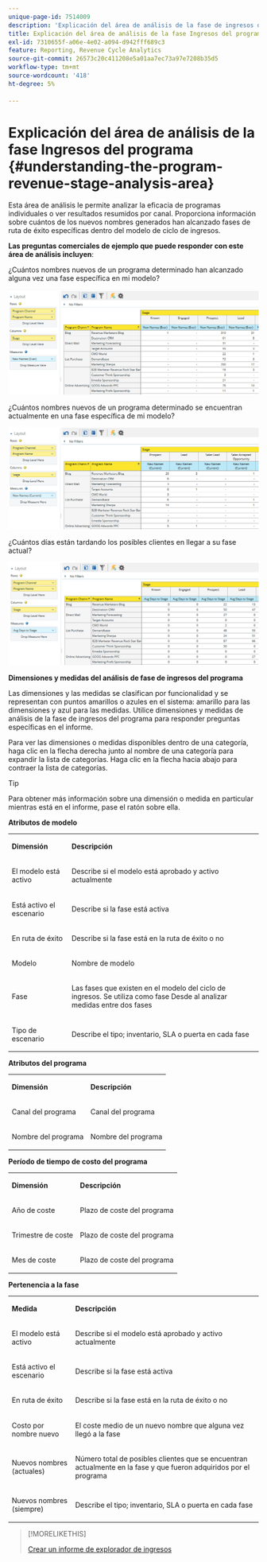 ```yaml
---
unique-page-id: 7514009
description: 'Explicación del área de análisis de la fase de ingresos del programa: documentos de Marketo, documentación del producto'
title: Explicación del área de análisis de la fase Ingresos del programa
exl-id: 7310655f-a06e-4e02-a094-d942fff689c3
feature: Reporting, Revenue Cycle Analytics
source-git-commit: 26573c20c411208e5a01aa7ec73a97e7208b35d5
workflow-type: tm+mt
source-wordcount: '418'
ht-degree: 5%

---
```


# Explicación del área de análisis de la fase Ingresos del programa {#understanding-the-program-revenue-stage-analysis-area}

Esta área de análisis le permite analizar la eficacia de programas individuales o ver resultados resumidos por canal. Proporciona información sobre cuántos de los nuevos nombres generados han alcanzado fases de ruta de éxito específicas dentro del modelo de ciclo de ingresos.

**Las preguntas comerciales de ejemplo que puede responder con este área de análisis incluyen**:

¿Cuántos nombres nuevos de un programa determinado han alcanzado alguna vez una fase específica en mi modelo?

![](assets/one-3.png)

¿Cuántos nombres nuevos de un programa determinado se encuentran actualmente en una fase específica de mi modelo?

![](assets/two-3.png)

¿Cuántos días están tardando los posibles clientes en llegar a su fase actual?

![](assets/three-3.png)

**Dimensiones y medidas del análisis de fase de ingresos del programa**

Las dimensiones y las medidas se clasifican por funcionalidad y se representan con puntos amarillos o azules en el sistema: amarillo para las dimensiones y azul para las medidas. Utilice dimensiones y medidas de análisis de la fase de ingresos del programa para responder preguntas específicas en el informe.

Para ver las dimensiones o medidas disponibles dentro de una categoría, haga clic en la flecha derecha junto al nombre de una categoría para expandir la lista de categorías. Haga clic en la flecha hacia abajo para contraer la lista de categorías.

>[!TIP]
>
>Para obtener más información sobre una dimensión o medida en particular mientras está en el informe, pase el ratón sobre ella.

**Atributos de modelo**

<table>
 <tbody>
  <tr>
   <td colspan="1" rowspan="1"><strong>Dimensión</strong></td>
   <td colspan="1" rowspan="1"><p><strong>Descripción</strong></p></td>
  </tr>
  <tr>
   <td colspan="1" rowspan="1"><p>El modelo está activo</p></td>
   <td colspan="1" rowspan="1"><p>Describe si el modelo está aprobado y activo actualmente</p></td>
  </tr>
  <tr>
   <td colspan="1" rowspan="1"><p>Está activo el escenario</p></td>
   <td colspan="1" rowspan="1"><p>Describe si la fase está activa</p></td>
  </tr>
  <tr>
   <td colspan="1" rowspan="1"><p>En ruta de éxito</p></td>
   <td colspan="1" rowspan="1"><p>Describe si la fase está en la ruta de éxito o no</p></td>
  </tr>
  <tr>
   <td colspan="1" rowspan="1"><p>Modelo</p></td>
   <td colspan="1" rowspan="1"><p>Nombre de modelo</p></td>
  </tr>
  <tr>
   <td colspan="1" rowspan="1"><p>Fase</p></td>
   <td colspan="1" rowspan="1"><p>Las fases que existen en el modelo del ciclo de ingresos. Se utiliza como fase Desde al analizar medidas entre dos fases</p></td>
  </tr>
  <tr>
   <td colspan="1" rowspan="1"><p>Tipo de escenario</p></td>
   <td colspan="1" rowspan="1"><p>Describe el tipo; inventario, SLA o puerta en cada fase</p></td>
  </tr>
 </tbody>
</table>

**Atributos del programa**

<table>
 <tbody>
  <tr>
   <td colspan="1" rowspan="1"><p><strong>Dimensión</strong></p></td>
   <td colspan="1" rowspan="1"><p><strong>Descripción</strong></p></td>
  </tr>
  <tr>
   <td colspan="1" rowspan="1"><p>Canal del programa</p></td>
   <td colspan="1" rowspan="1"><p>Canal del programa</p></td>
  </tr>
  <tr>
   <td colspan="1" rowspan="1"><p>Nombre del programa</p></td>
   <td colspan="1" rowspan="1"><p>Nombre del programa</p></td>
  </tr>
 </tbody>
</table>

**Período de tiempo de costo del programa**

<table>
 <tbody>
  <tr>
   <td colspan="1" rowspan="1"><p><strong>Dimensión</strong></p></td>
   <td colspan="1" rowspan="1"><p><strong>Descripción</strong></p></td>
  </tr>
  <tr>
   <td colspan="1" rowspan="1"><p>Año de coste</p></td>
   <td colspan="1" rowspan="1"><p>Plazo de coste del programa</p></td>
  </tr>
  <tr>
   <td colspan="1" rowspan="1"><p>Trimestre de coste</p></td>
   <td colspan="1" rowspan="1"><p>Plazo de coste del programa</p></td>
  </tr>
  <tr>
   <td colspan="1" rowspan="1"><p>Mes de coste</p></td>
   <td colspan="1" rowspan="1"><p>Plazo de coste del programa</p></td>
  </tr>
 </tbody>
</table>

**Pertenencia a la fase**

<table>
 <tbody>
  <tr>
   <td colspan="1" rowspan="1"><p><strong>Medida</strong></p></td>
   <td colspan="1" rowspan="1"><p><strong>Descripción</strong></p></td>
  </tr>
  <tr>
   <td colspan="1" rowspan="1"><p>El modelo está activo</p></td>
   <td colspan="1" rowspan="1"><p>Describe si el modelo está aprobado y activo actualmente</p></td>
  </tr>
  <tr>
   <td colspan="1" rowspan="1"><p>Está activo el escenario</p></td>
   <td colspan="1" rowspan="1"><p>Describe si la fase está activa</p></td>
  </tr>
  <tr>
   <td colspan="1" rowspan="1"><p>En ruta de éxito</p></td>
   <td colspan="1" rowspan="1"><p>Describe si la fase está en la ruta de éxito o no</p></td>
  </tr>
  <tr>
   <td colspan="1" rowspan="1"><p>Costo por nombre nuevo</p></td>
   <td colspan="1" rowspan="1"><p>El coste medio de un nuevo nombre que alguna vez llegó a la fase</p></td>
  </tr>
  <tr>
   <td colspan="1" rowspan="1"><p>Nuevos nombres (actuales)</p></td>
   <td colspan="1" rowspan="1"><p>Número total de posibles clientes que se encuentran actualmente en la fase y que fueron adquiridos por el programa</p></td>
  </tr>
  <tr>
   <td colspan="1" rowspan="1"><p>Nuevos nombres (siempre)</p></td>
   <td colspan="1" rowspan="1"><p>Describe el tipo; inventario, SLA o puerta en cada fase</p></td>
  </tr>
 </tbody>
</table>

>[!MORELIKETHIS]
>
>[Crear un informe de explorador de ingresos](/help/marketo/product-docs/reporting/revenue-cycle-analytics/revenue-explorer/create-a-revenue-explorer-report.md)
